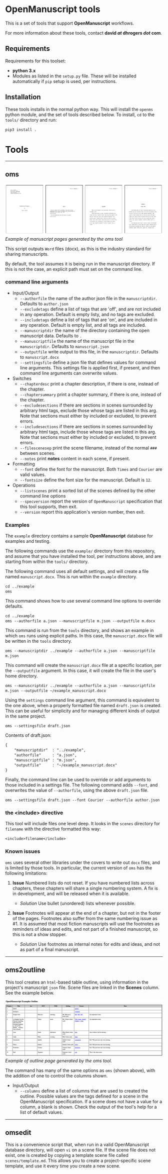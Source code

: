 # OpenManuscript tools

This is a set of tools that support **OpenManuscript** workflows.

For more information about these tools, contact **david *at* dhrogers *dot*
com**.


## Requirements

Requirements for this toolset:

- **python 3.x**
- Modules as listed in the ``setup.py`` file. These will be installed
  automatically if ``pip`` setup is used, per instructions.


## Installation 

These tools installs in the normal python way. This will install the `openms`
python module, and the set of tools described below. To install, `cd` to the 
`tools/` directory and run:

```
pip3 install .
```

# Tools

---
## oms

![Page One](../img/pages.png)
*Example of manuscript pages generated by the oms tool*

This script outputs ``Word`` files (docx), as this is the industry standard 
for sharing manuscripts.

By default, the tool assumes it is being run in the manuscript directory. If
this is not the case, an explicit path must set on the command line.


### command line arguments

- Input/Output
	- ``--authorfile`` the name of the author json file in the ``manuscriptdir``. Defaults to ``author.json``
	- ``--excludetags`` define a list of tags that are 'off', and are not included in any operation. Default is empty listy, and no tags are excluded.
	- ``--includetags`` define a list of tags that are 'on', and are included in any operation. Default is empty list, and all tags are included. 
	- ``--manuscriptdir`` the name of the directory containing the open manuscript data. Defaults to ``.``
	- ``--manuscriptfile`` the name of the manuscript file in the ``manuscriptdir``. Defaults to ``manuscript.json``
	- ``--outputfile`` write output to this file, in the ``manuscriptdir``. Defaults to ``manuscript.docx``
    - ``--settingsfile`` define a json file that defines values for command line arguments. This settings file is applied first, if present, and then 
      command line arguments can overwrite values.
- Switches
	- ``--chapterdesc`` print a chapter description, if there is one, instead of the chapter.
	- ``--chaptersummary`` print a chapter summary, if there is one, instead of the chapter.
	- ``--excludesections`` if there are sections in scenes surrounded by arbitrary html tags, exclude those 
                            whose tags are listed in this arg. Note that sections must either by included or excluded, to prevent errors.
	- ``--includesections`` if there are sections in scenes surrounded by arbitrary html tags, include those 
                            whose tags are listed in this arg. Note that sections must either by included or excluded, to prevent errors.
	- ``--filescenesep`` print the scene filename, instead of the normal ``###`` between scenes.
	- ``--notes`` print **notes** content in each scene, if present.
- Formatting
	- ``--font`` define the font for the manuscript. Both ``Times`` and ``Courier`` are valid values.
	- ``--fontsize`` define the font size for the manuscript. Default is ``12``.
- Operations
	- ``--listscenes`` print a sorted list of the scenes defined by the other command line options 
	- ``--specversion`` report the version of ``OpenManuscript`` specification that this tool supports, then exit.
	- ``--version`` report this application's version number, then exit.


### Examples

The `example` directory contains a sample **OpenManuscript** database for examples
and testing.

The following commands use the `example/` directory from this repository, and assume 
that you have installed the tool, per instructions above, and are starting from 
within the `tools/` directory. 

The following command uses all default settings, and will create a file named `manuscript.docx`. 
This is run within the `example` directory.

```
cd ../example
oms
```

This command shows how to use several command line options to override defaults.

```
cd ../example
oms --authorfile a.json --manuscriptfile m.json --outputfile m.docx
```

This command is run from the `tools` directory, and shows an example in which
`oms` runs using explicit paths. In this case, the `manuscript.docx` file will
be written in the `tools` directory.

```
oms --manuscriptdir ../example --authorfile a.json --manuscriptfile m.json
```

This command will create the `manuscript.docx` file at a specific
location, per the `--outputfile` argument. In this case, it will create the file
in the user's home directory.

```
oms --manuscriptdir ../example --authorfile a.json --manuscriptfile m.json --outputfile ~/example_manuscript.docx
```

Using the `settings` command line argument, this command is equivalent to the one above, 
when a properly formatted file named `draft.json` is created. This can be useful for simplicity and for
managing different kinds of output in the same project.

```
oms --settingsfile draft.json
```

Contents of draft.json:
```
{
    "manuscriptdir"  : "../example",
    "authorfile"     : "a.json",
    "manuscriptfile" : "m.json",
    "outputfile"     : "~/example_manuscript.docx"
}
```

Finally, the command line can be used to override or add arguments 
to those included in a settings file. The following command adds `--font`, and
overwrites the value of `--authorfile`, using the above `draft.json` file.

```
oms --settingsfile draft.json --font Courier --authorfile author.json
```

### the \<include\> directive

This tool will include files one level deep. It looks in the `scenes` directory
for `filename` with the directive formatted this way:

```
<include>filename</include>
```


### Known issues

``oms`` uses several other libraries under the covers to write out ``docx``
files, and is limited by those tools. In particular, the current version of
``oms`` has the following limitations:

1. **Issue** Numbered lists do not reset. If you have numbered lists across chapters,
these chapters will share a single numbering system. A fix is in development,
and will be released when it is available.

    - *Solution* Use bullet (unordered) lists whenever possible.

2. **Issue** Footnotes will appear at the end of a chapter, but not in the footer of the
pages. Footnotes also suffer from the same numbering issue as #1. It is assumed
that most fiction manuscripts will use the footnotes as reminders of ideas and
edits, and not part of a finished manuscript, so this is not a show stopper.

    - *Solution* Use footnotes as internal notes for edits and ideas, and not as
      part of a final manuscript.

---
## oms2outline

This tool creates an ``html``-based table outline, using information in the project's manuscript ``json`` file. Scene files are linked in the **Scenes** column. See the example below.

![outline](../img/outline.png)
*Example of outline page generated by the oms tool.*

The command has many of the same options as ``oms`` (shown above), with the addition of one to control the columns shown.

- Input/Output
	- ``--columns`` define a list of columns that are used to created the
      outline. Possible values are the tags defined for a scene in the
      OpenManuscript specification. If a scene does not have a value for a 
      column, a blank is shown. Check the output of the tool's help for a 
      list of default values.
---

## omsedit

This is a convenience script that, when run in a valid OpenManuscript database
directory, will open `vi` on a scene file. If the scene file does not exist, one
is created by copying a template scene file called `scenes/template.md`. This
allows you to create a project-specific scene template, and use it every time
you create a new scene.
